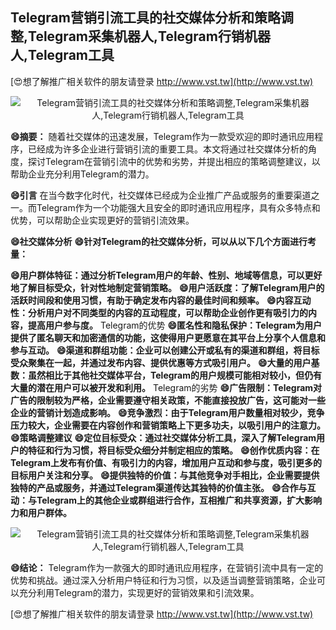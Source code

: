 ## **Telegram营销引流工具的社交媒体分析和策略调整,Telegram采集机器人,Telegram行销机器人,Telegram工具**

[😍想了解推广相关软件的朋友请登录 http://www.vst.tw](http://www.vst.tw)

 <center><img src="https://vst.tw/MP4/tuiguang/png/7.png" alt="Telegram营销引流工具的社交媒体分析和策略调整,Telegram采集机器人,Telegram行销机器人,Telegram工具"></center>

**😄摘要：**
随着社交媒体的迅速发展，Telegram作为一款受欢迎的即时通讯应用程序，已经成为许多企业进行营销引流的重要工具。本文将通过社交媒体分析的角度，探讨Telegram在营销引流中的优势和劣势，并提出相应的策略调整建议，以帮助企业充分利用Telegram的潜力。

**😄引言**
在当今数字化时代，社交媒体已经成为企业推广产品或服务的重要渠道之一。而Telegram作为一个功能强大且安全的即时通讯应用程序，具有众多特点和优势，可以帮助企业实现更好的营销引流效果。

**😄社交媒体分析**
**😄针对Telegram的社交媒体分析，可以从以下几个方面进行考量：**

**😄用户群体特征：通过分析Telegram用户的年龄、性别、地域等信息，可以更好地了解目标受众，针对性地制定营销策略。**
**😄用户活跃度：了解Telegram用户的活跃时间段和使用习惯，有助于确定发布内容的最佳时间和频率。**
**😄内容互动性：分析用户对不同类型的内容的互动程度，可以帮助企业创作更有吸引力的内容，提高用户参与度。**
Telegram的优势
**😄匿名性和隐私保护：Telegram为用户提供了匿名聊天和加密通信的功能，这使得用户更愿意在其平台上分享个人信息和参与互动。**
**😄渠道和群组功能：企业可以创建公开或私有的渠道和群组，将目标受众聚集在一起，并通过发布内容、提供优惠等方式吸引用户。**
**😄大量的用户基数：虽然相比于其他社交媒体平台，Telegram的用户规模可能相对较小，但仍有大量的潜在用户可以被开发和利用。**
Telegram的劣势
**😄广告限制：Telegram对广告的限制较为严格，企业需要遵守相关政策，不能直接投放广告，这可能对一些企业的营销计划造成影响。**
**😄竞争激烈：由于Telegram用户数量相对较少，竞争压力较大，企业需要在内容创作和营销策略上下更多功夫，以吸引用户的注意力。**
**😄策略调整建议**
**😄定位目标受众：通过社交媒体分析工具，深入了解Telegram用户的特征和行为习惯，将目标受众细分并制定相应的策略。**
**😄创作优质内容：在Telegram上发布有价值、有吸引力的内容，增加用户互动和参与度，吸引更多的目标用户关注和分享。**
**😄提供独特的价值：与其他竞争对手相比，企业需要提供独特的产品或服务，并通过Telegram渠道传达其独特的价值主张。**
**😄合作与互动：与Telegram上的其他企业或群组进行合作，互相推广和共享资源，扩大影响力和用户群体。**

 <center><img src="https://vst.tw/MP4/tuiguang/png/1.png" alt="Telegram营销引流工具的社交媒体分析和策略调整,Telegram采集机器人,Telegram行销机器人,Telegram工具"></center>

**😄结论：**
Telegram作为一款强大的即时通讯应用程序，在营销引流中具有一定的优势和挑战。通过深入分析用户特征和行为习惯，以及适当调整营销策略，企业可以充分利用Telegram的潜力，实现更好的营销效果和引流效果。

[😍想了解推广相关软件的朋友请登录 http://www.vst.tw](http://www.vst.tw)




